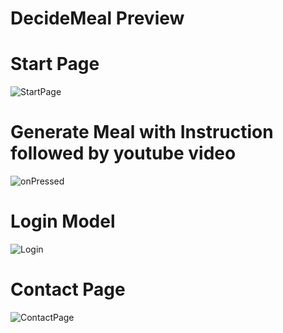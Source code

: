 # DecideMeal Preview
# Start Page 

![StartPage](https://user-images.githubusercontent.com/62885871/88094169-bdf73980-cbb0-11ea-9af2-db7b2f2d3f0e.png)
# Generate Meal with Instruction followed by youtube video

![onPressed](https://user-images.githubusercontent.com/62885871/88094201-cea7af80-cbb0-11ea-9f69-06c4c19ca715.png)
# Login Model

![Login](https://user-images.githubusercontent.com/62885871/88094183-c6e80b00-cbb0-11ea-86bc-ab0fc9a67534.png)
# Contact Page 

![ContactPage](https://user-images.githubusercontent.com/62885871/88094218-d7988100-cbb0-11ea-82b4-7526dbf66805.png)
